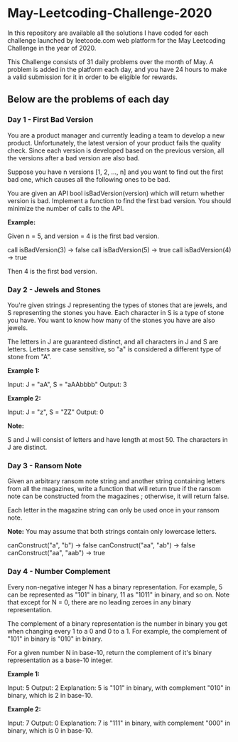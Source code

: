 # May-Leetcoding-Challenge-2020
In this repository are available all the solutions I have coded for each challenge launched by leetcode.com web platform for the May Leetcoding Challenge in the year of 2020. 

This Challenge consists of 31 daily problems over the month of May. 
A problem is added in the platform each day, and you have 24 hours to make a valid submission for it in order to be eligible for rewards.

## Below are the problems of each day

### Day 1 - First Bad Version
You are a product manager and currently leading a team to develop a new product. Unfortunately, the latest version of your product fails the quality check. Since each version is developed based on the previous version, all the versions after a bad version are also bad.

Suppose you have n versions [1, 2, ..., n] and you want to find out the first bad one, which causes all the following ones to be bad.

You are given an API bool isBadVersion(version) which will return whether version is bad. Implement a function to find the first bad version. You should minimize the number of calls to the API.

**Example:**

Given n = 5, and version = 4 is the first bad version.

call isBadVersion(3) -> false
call isBadVersion(5) -> true
call isBadVersion(4) -> true

Then 4 is the first bad version.

### Day 2 - Jewels and Stones
You're given strings J representing the types of stones that are jewels, and S representing the stones you have.  Each character in S is a type of stone you have.  You want to know how many of the stones you have are also jewels.

The letters in J are guaranteed distinct, and all characters in J and S are letters. Letters are case sensitive, so "a" is considered a different type of stone from "A".

**Example 1:**

Input: J = "aA", S = "aAAbbbb"
Output: 3

**Example 2:**

Input: J = "z", S = "ZZ"
Output: 0

**Note:**

S and J will consist of letters and have length at most 50.
The characters in J are distinct.

### Day 3 - Ransom Note

Given an arbitrary ransom note string and another string containing letters from all the magazines, write a function that will return true if the ransom note can be constructed from the magazines ; otherwise, it will return false.

Each letter in the magazine string can only be used once in your ransom note.

**Note:**
You may assume that both strings contain only lowercase letters.

canConstruct("a", "b") -> false
canConstruct("aa", "ab") -> false
canConstruct("aa", "aab") -> true

### Day 4 - Number Complement

Every non-negative integer N has a binary representation.  For example, 5 can be represented as "101" in binary, 11 as "1011" in binary, and so on.  Note that except for N = 0, there are no leading zeroes in any binary representation.

The complement of a binary representation is the number in binary you get when changing every 1 to a 0 and 0 to a 1.  For example, the complement of "101" in binary is "010" in binary.

For a given number N in base-10, return the complement of it's binary representation as a base-10 integer.

**Example 1:**

Input: 5
Output: 2
Explanation: 5 is "101" in binary, with complement "010" in binary, which is 2 in base-10.

**Example 2:**

Input: 7
Output: 0
Explanation: 7 is "111" in binary, with complement "000" in binary, which is 0 in base-10.






